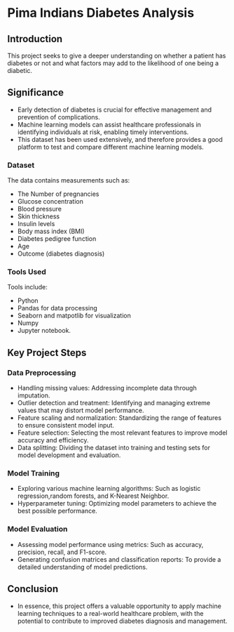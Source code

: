 # Pima Indians Diabetes Analysis

## Introduction

This project seeks to give a deeper understanding on whether a patient has diabetes or not and what factors may add to the likelihood of one being a diabetic.

## Significance
- Early detection of diabetes is crucial for effective management and prevention of complications.
- Machine learning models can assist healthcare professionals in identifying individuals at risk, enabling timely interventions.
- This dataset has been used extensively, and therefore provides a good platform to test and compare different machine learning models.

### Dataset
The data contains measurements such as: 
* The Number of pregnancies
* Glucose concentration
* Blood pressure
* Skin thickness
* Insulin levels
* Body mass index (BMI)
* Diabetes pedigree function
* Age
* Outcome (diabetes diagnosis)

### Tools Used
Tools include: 
- Python
- Pandas for data processing
- Seaborn and matpotlib for visualization 
- Numpy 
- Jupyter notebook.


## Key Project Steps
### Data Preprocessing
* Handling missing values: Addressing incomplete data through imputation.
* Outlier detection and treatment: Identifying and managing extreme values that may distort model performance.
* Feature scaling and normalization: Standardizing the range of features to ensure consistent model input.
* Feature selection: Selecting the most relevant features to improve model accuracy and efficiency.
* Data splitting: Dividing the dataset into training and testing sets for model development and evaluation.

### Model Training
* Exploring various machine learning algorithms: Such as logistic regression,random forests, and K-Nearest Neighbor.
* Hyperparameter tuning: Optimizing model parameters to achieve the best possible performance.

### Model Evaluation
* Assessing model performance using metrics: Such as accuracy, precision, recall, and F1-score.
* Generating confusion matrices and classification reports: To provide a detailed understanding of model predictions.

## Conclusion
- In essence, this project offers a valuable opportunity to apply machine learning techniques to a real-world healthcare problem, with the potential to contribute to improved diabetes diagnosis and management.